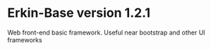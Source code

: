 # Erkin-Base version 1.2.1
Web front-end basic framework. Useful near bootstrap and other UI frameworks
